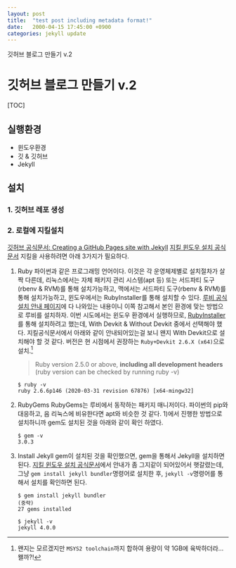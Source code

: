 ```yaml
---
layout: post
title:  "test post including metadata format!"
date:   2000-04-15 17:45:00 +0900
categories: jekyll update
---
```


깃허브 블로그 만들기 v.2

# 깃허브 블로그 만들기 v.2

[TOC]

## 실행환경
- 윈도우환경
- 깃 & 깃허브
- Jekyll

## 설치
### 1. 깃허브 레포 생성
### 2. 로컬에 지킬설치
[깃허브 공식문서: Creating a GitHub Pages site with Jekyll](https://help.github.com/en/github/working-with-github-pages/creating-a-github-pages-site-with-jekyll)
[지킬 윈도우 설치 공식문서](https://jekyllrb.com/docs/installation/windows/)
지킬을 사용하려면 아래 3가지가 필요하다.

1) Ruby
파이썬과 같은 프로그래밍 언어이다. 이것은 각 운영체제별로 설치절차가 살짝 다른데, 리눅스에서는 자체 패키지 관리 시스템(apt 등) 또는 서드파티 도구(rbenv & RVM)를 통해 설치가능하고, 맥에서는 서드파티 도구(rbenv & RVM)를 통해 설치가능하고, 윈도우에서는 RubyInstaller를 통해 설치할 수 있다.
[루비 공식 설치 안내 페이지](https://www.ruby-lang.org/ko/downloads/)에 다 나와있는 내용이니 이쪽 참고해서 본인 환경에 맞는 방법으로 루비를 설치하자.
이번 시도에서는 윈도우 환경에서 실행하므로, [RubyInstaller](https://rubyinstaller.org/downloads/)를 통해 설치하려고 했는데, With Devkit & Without Devkit 중에서 선택해야 했다. 지킬공식문서에서 아래와 같이 안내되어있는걸 보니 왠지 With Devkit으로 설치해야 할 것 같다. 버전은 현 시점에서 권장하는 `Ruby+Devkit 2.6.X (x64)`으로 설치.[^주석1]
	> Ruby version 2.5.0 or above, **including all development headers** (ruby version can be checked by running ruby -v)
	
	```
	$ ruby -v
	ruby 2.6.6p146 (2020-03-31 revision 67876) [x64-mingw32]
	```

[^주석1]: 왠지는 모르겠지만 `MSYS2 toolchain`까지 합하여 용량이 약 1GB에 육박하더라...왤까?!

2) RubyGems
RubyGems는 루비에서 동작하는 패키지 매니저이다. 파이썬의 pip와 대응하고, 음 리눅스에 비유한다면 apt와 비슷한 것 같다. 1)에서 진행한 방법으로 설치하니까 gem도 설치된 것을 아래와 같이 확인 하였다.
	```
	$ gem -v
	3.0.3
	```

3) Install Jekyll
gem이 설치된 것을 확인했으면, gem을 통해서 Jekyll을 설치하면 된다. [지킬 윈도우 설치 공식문서](https://jekyllrb.com/docs/installation/windows/)에서 안내가 좀 그지같이 되어있어서 햇갈렸는데, 그냥 `gem install jekyll bundler`명령어로 설치한 후, `jekyll -v`명령어를 통해서 설치를 확인하면 된다.
	```
	$ gem install jekyll bundler
	(중략)
	27 gems installed
	```
	```
	$ jekyll -v
	jekyll 4.0.0
	```











